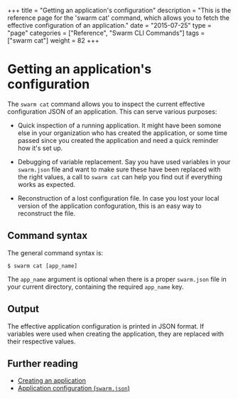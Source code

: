 +++
title = "Getting an application's configuration"
description = "This is the reference page for the 'swarm cat' command, which allows you to fetch the effective configuration of an application."
date = "2015-07-25"
type = "page"
categories = ["Reference", "Swarm CLI Commands"]
tags = ["swarm cat"]
weight = 82
+++

# Getting an application's configuration

The `swarm cat` command allows you to inspect the current effective configuration JSON of an application. This can serve various purposes:

* Quick inspection of a running application. It might have been somone else in your organization who has created the application, or some time passed since you created the application and need a quick reminder how it's set up.

* Debugging of variable replacement. Say you have used variables in your `swarm.json` file and want to make sure these have been replaced with the right values, a call to `swarm cat` can help you find out if everything works as expected.

* Reconstruction of a lost configuration file. In case you lost your local version of the application confoguration, this is an easy way to reconstruct the file.

## Command syntax

The general command syntax is:

```nohighlight
$ swarm cat [app_name]
```

The `app_name` argument is optional when there is a proper `swarm.json` file in your current directory, containing the required `app_name` key.

## Output

The effective application configuration is printed in JSON format. If variables were used when creating the application, they are replaced with their respective values.

## Further reading

* [Creating an application](/reference/cli/create/)
* [Application configuration (`swarm.json`)](/reference/swarm-json/)

